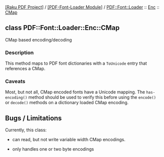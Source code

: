 [[Raku PDF Project]](https://pdf-raku.github.io)
 / [[PDF-Font-Loader Module]](https://pdf-raku.github.io/PDF-Font-Loader-raku)
 / [PDF::Font::Loader](https://pdf-raku.github.io/PDF-Font-Loader-raku/PDF/Font/Loader)
 :: [Enc](https://pdf-raku.github.io/PDF-Font-Loader-raku/PDF/Font/Loader/Enc)
 :: [CMap](https://pdf-raku.github.io/PDF-Font-Loader-raku/PDF/Font/Loader/Enc/CMap)

class PDF::Font::Loader::Enc::CMap
----------------------------------

CMap based encoding/decoding

### Description

This method maps to PDF font dictionaries with a `ToUnicode` entry that references a CMap.

### Caveats

Most, but not all, CMap encoded fonts have a Unicode mapping. The `has-encoding()` method should be used to verify this before using the `encode()` or `decode()` methods on a dictionary loaded CMap encoding.

Bugs / Limitations
------------------

Currently, this class:

  * can read, but not write variable width CMap encodings.

  * only handles one or two byte encodings

